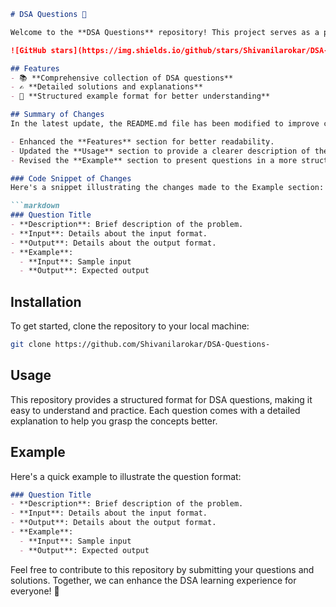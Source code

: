 ```markdown
# DSA Questions 🚀

Welcome to the **DSA Questions** repository! This project serves as a platform for developers and learners to practice and enhance their skills in Data Structures and Algorithms (DSA). This repository is designed to help you improve your understanding of various data structures and algorithms through a collection of questions and solutions.

![GitHub stars](https://img.shields.io/github/stars/Shivanilarokar/DSA-Questions-?style=social) ![Forks](https://img.shields.io/github/forks/Shivanilarokar/DSA-Questions-?style=social)

## Features
- 📚 **Comprehensive collection of DSA questions**
- ✍️ **Detailed solutions and explanations**
- 📝 **Structured example format for better understanding**

## Summary of Changes
In the latest update, the README.md file has been modified to improve clarity and structure. Key changes include:

- Enhanced the **Features** section for better readability.
- Updated the **Usage** section to provide a clearer description of the repository's purpose.
- Revised the **Example** section to present questions in a more structured format.

### Code Snippet of Changes
Here's a snippet illustrating the changes made to the Example section:

```markdown
### Question Title
- **Description**: Brief description of the problem.
- **Input**: Details about the input format.
- **Output**: Details about the output format.
- **Example**: 
  - **Input**: Sample input
  - **Output**: Expected output
```

## Installation
To get started, clone the repository to your local machine:

```bash
git clone https://github.com/Shivanilarokar/DSA-Questions-
```

## Usage
This repository provides a structured format for DSA questions, making it easy to understand and practice. Each question comes with a detailed explanation to help you grasp the concepts better.

## Example
Here's a quick example to illustrate the question format:

```markdown
### Question Title
- **Description**: Brief description of the problem.
- **Input**: Details about the input format.
- **Output**: Details about the output format.
- **Example**: 
  - **Input**: Sample input
  - **Output**: Expected output
```

Feel free to contribute to this repository by submitting your questions and solutions. Together, we can enhance the DSA learning experience for everyone! 🎉
```